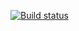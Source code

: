 [![Build status](https://ci.appveyor.com/api/projects/status/8p3ih6u8x7xaluyc?svg=true)](https://ci.appveyor.com/project/vinogradova311/api-ci)
